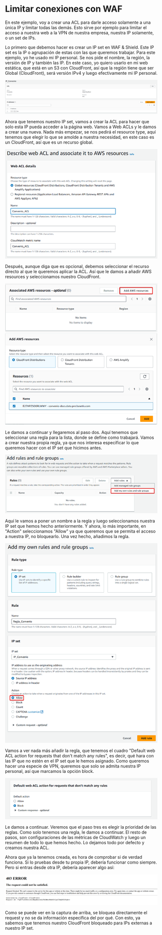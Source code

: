# Limitar conexiones con WAF
En este ejemplo, voy a crear una ACL para darle acceso solamente a una única IP y limitar todas las demás. Esto sirve por ejemplo para limitar el acceso a nuestra web a la VPN de nuestra empresa, nuestra IP solamente, o un set de IPs. 

Lo primero que debemos hacer es crear un IP set en WAF & Shield. Este IP set es la IP o agrupación de estas con las que queremos trabajar. Para este ejemplo, yo he usado mi IP personal. Se nos pide el nombre, la región, la versión de IP y también las IP. En este caso, yo quiero usarlo en mi web estática, que está en un S3 con CloudFront, así que la región tiene que ser Global (CloudFront), será versión IPv4 y luego efectivamente mi IP personal.

![Imagen](../Recursos/Others/waf1.png)

Ahora que tenemos nuestro IP set, vamos a crear la ACL para hacer que solo esta IP pueda acceder a la página web. Vamos a Web ACLs y le damos a crear una nueva. Nada más empezar, se nos pedirá el resource type, aquí tenemos que elegir lo que se amolde a nuestra necesidad, en este caso es un CloudFront, así que es un recurso global.

![Imagen](../Recursos/Others/waf2.png)

Después, aunque diga que es opcional, debemos seleccionar el recurso directo al que le queremos aplicar la ACL. Así que le damos a añadir AWS resources y seleccionamos nuestro CloudFront.

![Imagen](../Recursos/Others/waf3.png)
![Imagen](../Recursos/Others/waf4.png)

Le damos a continuar y llegaremos al paso dos. Aquí tenemos que seleccionar una regla para la lista, donde se define como trabajará. Vamos a crear nuestra propia regla, ya que nos interesa especificar lo que queremos hacer con el IP set que hicimos antes. 

![Imagen](../Recursos/Others/waf5.png)

Aquí le vamos a poner un nombre a la regla y luego seleccionamos nuestra IP set que hemos hecho anteriormente. Y ahora, lo más importante, en "Action" seleccionamos "Allow" ya que queremos que se permita el acceso a nuestra IP, no bloquearlo. Una vez hecho, añadimos la regla.

![Imagen](../Recursos/Others/waf6.png)

Vamos a ver nada más añadir la regla, que tenemos el cuadro "Default web ACL action for requests that don't match any rules", es decir, qué hara con las IP que no estén en el IP set que le hemos asignado. Como queremos hacer una especie de VPN, queremos que solo se admita nuestra IP personal, así que marcamos la opción block.

![Imagen](../Recursos/Others/waf7.png)

Le damos a continuar. Veremos que el paso tres es elegir la prioridad de las reglas. Como solo tenemos una regla, le damos a continuar. El resto de pasos, son configuraciones de las métricas de CloudWatch y luego un resumen de todo lo que hemos hecho. Lo dejamos todo por defecto y creamos nuestra ACL.

Ahora que ya la tenemos creada, es hora de comprobar si de verdad funciona. Si lo pruebas desde tu propia IP, debería funcionar como siempre. Pero si entras desde otra IP, debería aparecer algo así:

![Imagen](../Recursos/Others/waf8.png)

Como se puede ver en la captura de arriba, se bloquea directamente el request y no se da información específica del por qué. Con esto, ya sabemos que tenemos nuestro CloudFront bloqueado para IPs externas a nuestro IP set.
